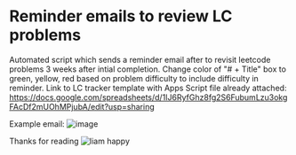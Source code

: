 # Reminder emails to review LC problems

Automated script which sends a reminder email after to revisit leetcode problems 3 weeks after intial completion. Change color of "# + Title" box to green, yellow, red based on problem difficulty to include difficulty in reminder.
Link to LC tracker template with Apps Script file already attached: https://docs.google.com/spreadsheets/d/1IJ6RyfGhz8fg2S6FubumLzu3okgFAcDf2mUOhMPjubA/edit?usp=sharing

Example email:
![image](https://github.com/user-attachments/assets/039cc60a-8943-4796-b15a-03821f78a4c2)

Thanks for reading
![liam happy](https://github.com/user-attachments/assets/251fdf2a-11c8-417b-84be-fe987c8b4b94)

